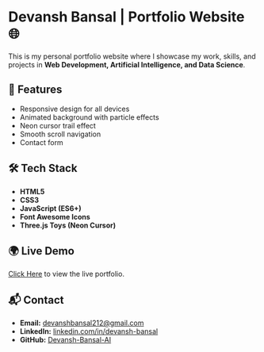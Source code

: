 # Devansh Bansal | Portfolio Website 🌐

This is my personal portfolio website where I showcase my work, skills, and projects in **Web Development, Artificial Intelligence, and Data Science**.

## 🚀 Features
- Responsive design for all devices
- Animated background with particle effects
- Neon cursor trail effect
- Smooth scroll navigation
- Contact form

## 🛠️ Tech Stack
- **HTML5**
- **CSS3**
- **JavaScript (ES6+)**
- **Font Awesome Icons**
- **Three.js Toys (Neon Cursor)**

## 🌍 Live Demo
[Click Here](https://devansh-bansal-ai.github.io/Portfolio/) to view the live portfolio.

## 📬 Contact
- **Email:** devanshbansal212@gmail.com  
- **LinkedIn:** [linkedin.com/in/devansh-bansal](https://linkedin.com/in/devansh-bansal)  
- **GitHub:** [Devansh-Bansal-AI](https://github.com/Devansh-Bansal-AI)
